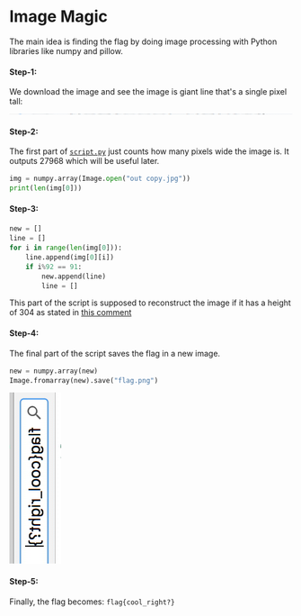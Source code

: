 # Image Magic
The main idea is finding the flag by doing image processing with Python libraries like numpy and pillow.

#### Step-1:
We download the image and see the image is giant line that's a single pixel tall:
![out copy](./out%20copy.jpg)

#### Step-2:
The first part of [`script.py`](./script.py) just counts how many pixels wide the image is. It outputs 27968 which will be useful later.
```python
img = numpy.array(Image.open("out copy.jpg"))
print(len(img[0]))
```

#### Step-3:
```python
new = []
line = []
for i in range(len(img[0])):
    line.append(img[0][i])
    if i%92 == 91:
        new.append(line)
        line = []
```
This part of the script is supposed to reconstruct the image if it has a height of 304 as stated in [this comment](https://ctflearn.com/challenge/89/3000#comment-3000)

#### Step-4:
The final part of the script saves the flag in a new image.
```python
new = numpy.array(new)
Image.fromarray(new).save("flag.png")
```
![flag](./flag.png)

#### Step-5:
Finally, the flag becomes:
`flag{cool_right?}`